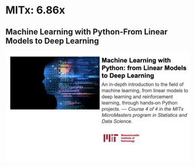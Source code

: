 # MITx: 6.86x
## Machine Learning with Python-From Linear Models to Deep Learning
![certificate](https://github.com/TensorAdy/MITx-Machinelearning-with-python--from-linear-models-to-deep-learning/blob/main/MIT-1.jpg)
